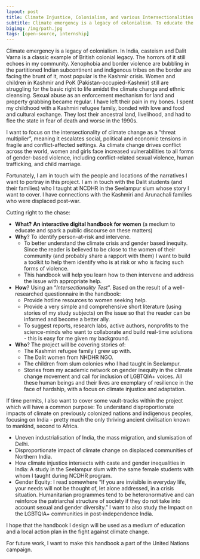 ```yaml
---
layout: post
title: Climate Injustice, Colonialism, and various Intersectionalities
subtitle: Climate emergency is a legacy of colonialism. To educate the masses and spark a public discourse, I want to create an interactive digital handbook. And possibly also cover some vault-tracks within the project to understand disproportionate impacts of climate on previously colonized nations and indigenous peoples, focusing on India - pretty much the only thriving ancient civilisation known to mankind, second to Africa. Eventually, I want to make this handbook a part of the United Nations' campaign.
bigimg: /img/path.jpg
tags: [open-source, internship]
---
```


Climate emergency is a legacy of colonialism. In India, casteism and Dalit Varna is a classic example of British colonial legacy. The horrors of it still echoes in my community. Xenophobia and border violence are bubbling in the partitioned Indian subcontinent and indigenous tribes on the border are facing the brunt of it, most popular is the Kashmir crisis. Women and children in Kashmir and PoK (Pakistan-occupied-Kashmir) still are struggling for the basic right to life amidst the climate change and ethnic cleansing. Sexual abuse as an enforcement mechanism for land and property grabbing became regular. I have left their pain in my bones. I spent my childhood with a Kashmiri refugee family, bonded with love and food and cultural exchange. They lost their ancestral land, livelihood, and had to flee the state in fear of death and worse in the 1990s.

I want to focus on the intersectionality of climate change as a “threat multiplier”, meaning it escalates social, political and economic tensions in fragile and conflict-affected settings. As climate change drives conflict across the world, women and girls face increased vulnerabilities to all forms of gender-based violence, including conflict-related sexual violence, human trafficking, and child marriage.

Fortunately, I am in touch with the people and locations of the narratives I want to portray in this project. I am in touch with the Dalit students (and their families) who I taught at NCDHR in the Seelampur slum whose story I want to cover. I have connections with the Kashmiri and Arunachali families who were displaced post-war.

Cutting right to the chase:

- **What?** **An interactive digital handbook for women** (a medium to educate and spark a public discourse on these matters)
- **Why**? To identify person-at-risk and intervene.
    - To better understand the climate crisis and gender based inequity. Since the reader is believed to be close to the women of their community (and probably share a rapport with them) I want to build a toolkit to help them identify who is at risk or who is facing such forms of violence.
    - This handbook will help you learn how to then intervene and address the issue with appropriate help. 
- **How**? Using an “_Intersectionality Test_”. Based on the result of a well-researched questionnaire in the handbook:
    - Provide hotline resources to women seeking help.
    - Provide a very simple and comprehensive short literature (using stories of my study subjects) on the issue so that the reader can be informed and become a better ally.
    - To suggest reports, research labs, active authors, nonprofits to the science-minds who want to collaborate and build real-time solutions - this is easy for me given my background.
- **Who**? The project will be covering stories of:
    - The Kashmiri refugee family I grew up with.
    - The Dalit women from NHDHR NGO.
    - The children from slum colonies who I had taught in Seelampur.
    - Stories from my academic network on gender inequity in the climate change movement and call for inclusion of LGBTQIA+ voices.
All these human beings and their lives are exemplary of resilience in the face of hardship, with a focus on climate injustice and adaptation.

If time permits, I also want to cover some vault-tracks within the project which will have a common purpose: To understand disproportionate impacts of climate on previously colonized nations and indigenous peoples, focusing on India - pretty much the only thriving ancient civilisation known to mankind, second to Africa.
- Uneven industrialisation of India, the mass migration, and slumisation of Delhi.
- Disproportionate impact of climate change on displaced communities of Northern India.
- How climate injustice intersects with caste and gender inequalities in India: A study in the Seelampur slum with the same female students with whom I taught during NCDHR program.
- Gender Equity: I read somewhere “If you are invisible in everyday life, your needs will not be thought of, let alone addressed, in a crisis situation. Humanitarian programmes tend to be heteronormative and can reinforce the patriarchal structure of society if they do not take into account sexual and gender diversity.” I want to also study the Impact on the LGBTQIA+ communities in post-independence India.

I hope that the handbook I design will be used as a medium of education and a local action plan in the fight against climate change.

For future work, I want to make this handbook a part of the United Nations campaign.
